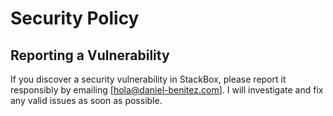 # Security Policy

## Reporting a Vulnerability

If you discover a security vulnerability in StackBox, please report it responsibly by emailing [hola@daniel-benitez.com]. I will investigate and fix any valid issues as soon as possible.
